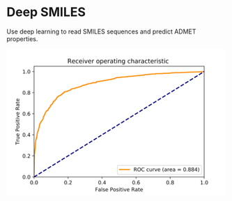 # Deep SMILES
Use deep learning to read SMILES sequences and predict ADMET properties.

![alt tag](roc.svg)
